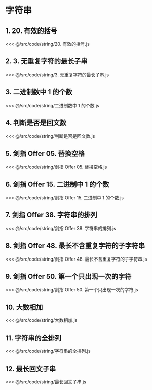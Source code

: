 # 字符串

## 1. 20. 有效的括号

<<< @/src/code/string/20. 有效的括号.js

## 2. 3. 无重复字符的最长子串

<<< @/src/code/string/3. 无重复字符的最长子串.js

## 3. 二进制数中 1 的个数

<<< @/src/code/string/二进制数中 1 的个数.js

## 4. 判断是否是回文数

<<< @/src/code/string/判断是否是回文数.js

## 5. 剑指 Offer 05. 替换空格

<<< @/src/code/string/剑指 Offer 05. 替换空格.js

## 6. 剑指 Offer 15. 二进制中 1 的个数

<<< @/src/code/string/剑指 Offer 15. 二进制中 1 的个数.js

## 7. 剑指 Offer 38. 字符串的排列

<<< @/src/code/string/剑指 Offer 38. 字符串的排列.js

## 8. 剑指 Offer 48. 最长不含重复字符的子字符串

<<< @/src/code/string/剑指 Offer 48. 最长不含重复字符的子字符串.js

## 9. 剑指 Offer 50. 第一个只出现一次的字符

<<< @/src/code/string/剑指 Offer 50. 第一个只出现一次的字符.js

## 10. 大数相加

<<< @/src/code/string/大数相加.js

## 11. 字符串的全排列

<<< @/src/code/string/字符串的全排列.js

## 12. 最长回文子串

<<< @/src/code/string/最长回文子串.js
